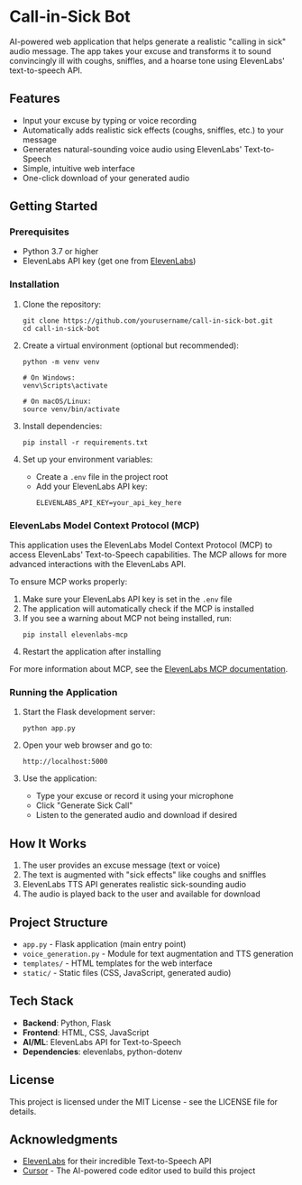 # Call-in-Sick Bot

AI-powered web application that helps generate a realistic "calling in sick" audio message. The app takes your excuse and transforms it to sound convincingly ill with coughs, sniffles, and a hoarse tone using ElevenLabs' text-to-speech API.

## Features

- Input your excuse by typing or voice recording
- Automatically adds realistic sick effects (coughs, sniffles, etc.) to your message
- Generates natural-sounding voice audio using ElevenLabs' Text-to-Speech
- Simple, intuitive web interface
- One-click download of your generated audio

## Getting Started

### Prerequisites

- Python 3.7 or higher
- ElevenLabs API key (get one from [ElevenLabs](https://elevenlabs.io))

### Installation

1. Clone the repository:
   ```
   git clone https://github.com/yourusername/call-in-sick-bot.git
   cd call-in-sick-bot
   ```

2. Create a virtual environment (optional but recommended):
   ```
   python -m venv venv
   
   # On Windows:
   venv\Scripts\activate
   
   # On macOS/Linux:
   source venv/bin/activate
   ```

3. Install dependencies:
   ```
   pip install -r requirements.txt
   ```

4. Set up your environment variables:
   - Create a `.env` file in the project root
   - Add your ElevenLabs API key:
     ```
     ELEVENLABS_API_KEY=your_api_key_here
     ```

### ElevenLabs Model Context Protocol (MCP)

This application uses the ElevenLabs Model Context Protocol (MCP) to access ElevenLabs' Text-to-Speech capabilities. The MCP allows for more advanced interactions with the ElevenLabs API.

To ensure MCP works properly:

1. Make sure your ElevenLabs API key is set in the `.env` file
2. The application will automatically check if the MCP is installed
3. If you see a warning about MCP not being installed, run:
   ```
   pip install elevenlabs-mcp
   ```
4. Restart the application after installing

For more information about MCP, see the [ElevenLabs MCP documentation](https://github.com/elevenlabs/elevenlabs-mcp).

### Running the Application

1. Start the Flask development server:
   ```
   python app.py
   ```

2. Open your web browser and go to:
   ```
   http://localhost:5000
   ```

3. Use the application:
   - Type your excuse or record it using your microphone
   - Click "Generate Sick Call"
   - Listen to the generated audio and download if desired

## How It Works

1. The user provides an excuse message (text or voice)
2. The text is augmented with "sick effects" like coughs and sniffles
3. ElevenLabs TTS API generates realistic sick-sounding audio
4. The audio is played back to the user and available for download

## Project Structure

- `app.py` - Flask application (main entry point)
- `voice_generation.py` - Module for text augmentation and TTS generation
- `templates/` - HTML templates for the web interface
- `static/` - Static files (CSS, JavaScript, generated audio)

## Tech Stack

- **Backend**: Python, Flask
- **Frontend**: HTML, CSS, JavaScript
- **AI/ML**: ElevenLabs API for Text-to-Speech
- **Dependencies**: elevenlabs, python-dotenv

## License

This project is licensed under the MIT License - see the LICENSE file for details.

## Acknowledgments

- [ElevenLabs](https://elevenlabs.io) for their incredible Text-to-Speech API
- [Cursor](https://cursor.sh) - The AI-powered code editor used to build this project

